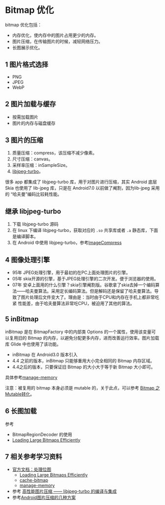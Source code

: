 # Bitmap 优化

bitmap 优化包括：

- 内存优化，使内存中的图片占用更少的内存。
- 图片压缩，在传输图片的时候，减轻网络压力。
- 长图展示优化。

## 1 图片格式选择

- PNG
- JPEG
- WebP

## 2 图片加载与缓存

- 按需加载图片
- 图片的内存与磁盘缓存

## 3 图片的压缩

1. 质量压缩：compress，该压缩不减少像素。
2. 尺寸压缩：canvas。
3. 采样率压缩：inSampleSize。
4. [libjpeg-turbo](https://github.com/libjpeg-turbo/libjpeg-turbo)。

很多 app 都集成了 libjpeg-turbo 库，用于对图片进行压缩，其实 Android 底层 Skia 也使用了 lib-jpeg 库，只是在 Android7.0 以前做了阉割，因为lib-jpeg 采用的 “哈夫曼”编码比较耗性能。

## 继承 libjpeg-turbo

1. 下载 libjpeg-turbo 源码
2. 在 linux 下编译 libjpeg-turbo，获取对应的 `.so` 共享库或者 `.a` 静态库，下面是编译脚本。
3. 在 Android 中使用 libjpeg-turbo，参考[ImageCompress](.././../00-Code/NDK/ImageCompressor/README.md)

## 4 图像处理引擎

- 95年 JPEG处理引擎，用于最初的在PC上面处理图片的引擎。
- 05年 skia开源的引擎，基于JPEG处理引擎的二次开发。便于浏览器的使用。
- 07年 安卓上面用的什么引擎？skia引擎阉割版。谷歌拿了skia去掉一个编码算法——哈夫曼算法。采用定长编码算法。但是解码还是保留了哈夫曼算法。导致了图片处理后文件变大了。理由是：当时由于CPU和内存在手机上都非常吃紧 性能差，由于哈夫曼算法非常吃CPU，被迫用了其他的算法。

## 5 inBitmap

inBitmap 是在 BitmapFactory 中的内部类 Options 的一个属性，使用该变量可以复用旧的 Bitmap 的内存，以避免分配更多内存，进而改善运行效率。图片加载库 Glide 中也使用了该功能。

- inBitmap 在 Android3.0 版本引入
- 4.4 之前的版本，inBitmap 只能够重用大小完全相同的 Bitmap 内存区域。
- 4.4之后的版本，只要保证旧 Bitmap 的大小大于等于新 Bitmap 大小即可。

具体参考[manage-memory](https://developer.android.com/topic/performance/graphics/manage-memory.html)

注意：被复用的 bitmap 本身必须是 mutable 的，关于此点，可以参考 [Bitmap 之Mutable转化](https://www.jianshu.com/p/d5bf9f201d66)。

## 6 长图加载

参考

- BitmapRegionDecoder 的使用
- [Loading Large Bitmaps Efficiently](https://developer.android.com/topic/performance/graphics/load-bitmap.html)

## 7 相关参考学习资料

- [官方文档：处理位图](https://developer.android.com/topic/performance/graphics)
  - [Loading Large Bitmaps Efficiently](https://developer.android.com/topic/performance/graphics/load-bitmap.html)
  - [cache-bitmap](https://developer.android.com/topic/performance/graphics/cache-bitmap.html)
  - [manage-memory](https://developer.android.com/topic/performance/graphics/manage-memory.html)
- 参考 [高性能图片压缩 —— libjpeg-turbo 的编译与集成](https://juejin.im/post/5cb1d6f7518825186d653aa7)
- 参考[Android图片压缩的几种方案](https://mp.weixin.qq.com/s/-ixGY5E34Fbsy0N3-XTk-Q?)
